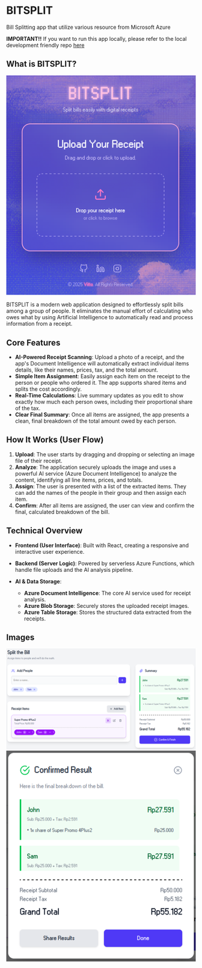# BITSPLIT
Bill Splitting app that utilize various resource from Microsoft Azure

**IMPORTANT!!** If you want to run this app locally, please refer to the local development friendly repo [here](https://github.com/Tosaagi/BITSPLIT-Local.git)

## What is BITSPLIT?
![Main Page](assets/2025-08-06_22-35.png)

BITSPLIT is a modern web application designed to effortlessly split bills among a group of people. It eliminates the manual effort of calculating who owes what by using Artificial Intelligence to automatically read and process information from a receipt.

## Core Features
- **AI-Powered Receipt Scanning**: Upload a photo of a receipt, and the app's Document Intelligence will automatically extract individual items details, like their names, prices, tax, and the total amount.
- **Simple Item Assignment**: Easily assign each item on the receipt to the person or people who ordered it. The app supports shared items and splits the cost accordingly.
- **Real-Time Calculations**: Live summary updates as you edit to show exactly how much each person owes, including their proportional share of the tax.
- **Clear Final Summary**: Once all items are assigned, the app presents a clean, final breakdown of the total amount owed by each person.

## How It Works (User Flow)
1. **Upload**: The user starts by dragging and dropping or selecting an image file of their receipt.
2. **Analyze**: The application securely uploads the image and uses a powerful AI service (Azure Document Intelligence) to analyze the content, identifying all line items, prices, and totals.
3. **Assign**: The user is presented with a list of the extracted items. They can add the names of the people in their group and then assign each item.
4. **Confirm**: After all items are assigned, the user can view and confirm the final, calculated breakdown of the bill.

## Technical Overview
- **Frontend (User Interface)**: Built with React, creating a responsive and interactive user experience.
- **Backend (Server Logic)**: Powered by serverless Azure Functions, which handle file uploads and the AI analysis pipeline.

- **AI & Data Storage**:
    - **Azure Document Intelligence**: The core AI service used for receipt analysis.
    - **Azure Blob Storage**: Securely stores the uploaded receipt images.
    - **Azure Table Storage**: Stores the structured data extracted from the receipts.

## Images
![ItemAssignmentScreen](assets/2025-08-06_22-44.png)
![ConfirmationSummaryModal](assets/2025-08-06_22-44_1.png)
